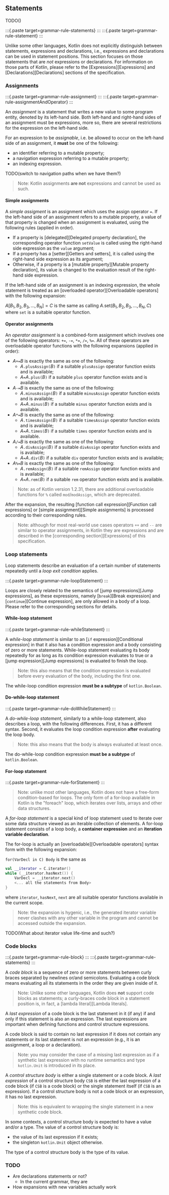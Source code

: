 ## Statements

TODO()

:::{.paste target=grammar-rule-statements}
:::
:::{.paste target=grammar-rule-statement}
:::

Unlike some other languages, Kotlin does not explicitly distinguish between statements, expressions and declarations, i.e., expressions and declarations can be used in statement positions.
This section focuses on those statements that are *not* expressions or declarations.
For information on those parts of Kotlin, please refer to the [Expressions][Expressions] and [Declarations][Declarations] sections of the specification.

### Assignments

:::{.paste target=grammar-rule-assignment}
:::
:::{.paste target=grammar-rule-assignmentAndOperator}
:::

An *assignment* is a statement that writes a new value to some program entity, denoted by its left-hand side.
Both left-hand and right-hand sides of an assignment must be expressions, more so, there are several restrictions for the expression on the left-hand side.

For an expression to be *assignable*, i.e. be allowed to occur on the left-hand side of an assignment, it **must** be one of the following:

- an identifier referring to a mutable property;
- a navigation expression referring to a mutable property;
- an indexing expression.

TODO(switch to navigation paths when we have them?)

> Note: Kotlin assignments **are not** expressions and cannot be used as such.

#### Simple assignments

A *simple assigment* is an assignment which uses the assign operator `=`.
If the left-hand side of an assignment refers to a mutable property, a value of that property is changed when an assignment is evaluated, using the following rules (applied in order).

- If a property is [delegated][Delegated property declaration], the corresponding operator function `setValue` is called using the right-hand side expression as the `value` argument;
- If a property has a [setter][Getters and setters], it is called using the right-hand side expression as its argument;
- Otherwise, if a property is a [mutable property][Mutable property declaration], its value is changed to the evaluation result of the right-hand side expression.

If the left-hand side of an assignment is an indexing expression, the whole statement is treated as an [overloaded operator][Overloadable operators] with the following expansion:

$A[B_1,B_2,B_3,\ldots,B_N] = C$ is the same as calling $A\text{.set}(B_1,B_2,B_3,\ldots,B_N,C)$ where `set` is a suitable operator function.

#### Operator assignments

An *operator assignment* is a combined-form assignment which involves one of the following operators: `+=`, `-=`, `*=`, `/=`, `%=`.
All of these operators are overloadable operator functions with the following expansions (applied in order):

- $A$`+=`$B$ is exactly the same as one of the following:
    - $A$`.plusAssign(`$B$`)` if a suitable `plusAssign` operator function exists and is available;
    - $A$` = `$A$`.plus(`$B$`)` if a suitable `plus` operator function exists and is available.
- $A$`-=`$B$ is exactly the same as one of the following:
    - $A$`.minusAssign(`$B$`)` if a suitable `minusAssign` operator function exists and is available;
    - $A$` = `$A$`.minus(`$B$`)` if a suitable `minus` operator function exists and is available.
- $A$`*=`$B$ is exactly the same as one of the following:
    - $A$`.timesAssign(`$B$`)` if a suitable `timesAssign` operator function exists and is available;
    - $A$` = `$A$`.times(`$B$`)` if a suitable `times` operator function exists and is available.
- $A$`/=`$B$ is exactly the same as one of the following:
    - $A$`.divAssign(`$B$`)` if a suitable `divAssign` operator function exists and is available;
    - $A$` = `$A$`.div(`$B$`)` if a suitable `div` operator function exists and is available;
- $A$`%=`$B$ is exactly the same as one of the following:
    - $A$`.remAssign(`$B$`)` if a suitable `remAssign` operator function exists and is available;
    - $A$` = `$A$`.rem(`$B$`)` if a suitable `rem` operator function exists and is available.

> Note: as of Kotlin version 1.2.31, there are additional overloadable functions for `%` called `mod`/`modAssign`, which are deprecated.

After the expansion, the resulting [function call expression][Function call expressions] or [simple assignment][Simple assignments] is processed according to their corresponding rules.

> Note: although for most real-world use cases operators `++` and `--` are similar to operator assignments, in Kotlin they are expressions and are described in the [corresponding section][Expressions] of this specification.

### Loop statements

Loop statements describe an evaluation of a certain number of statements repeatedly until a *loop exit condition* applies.

:::{.paste target=grammar-rule-loopStatement}
:::

Loops are closely related to the semantics of [jump expressions][Jump expressions], as these expressions, namely [`break`][Break expression] and [`continue`][Continue expression], are only allowed in a body of a loop.
Please refer to the corresponding sections for details.

#### While-loop statement

:::{.paste target=grammar-rule-whileStatement}
:::

A *while-loop statement* is similar to an [`if` expression][Conditional expression] in that it also has a condition expression and a body consisting of zero or more statements.
While-loop statement evaluating its body repeatedly for as long as its condition expression evaluates to true or a [jump expression][Jump expressions] is evaluated to finish the loop.

> Note: this also means that the condition expression is evaluated before every evaluation of the body, including the first one.

The while-loop condition expression **must be a subtype** of `kotlin.Boolean`.

#### Do-while-loop statement

:::{.paste target=grammar-rule-doWhileStatement}
:::

A *do-while-loop statement*, similarly to a while-loop statement, also describes a loop, with the following differences.
First, it has a different syntax.
Second, it evaluates the loop condition expression **after** evaluating the loop body.

> Note: this also means that the body is always evaluated at least once.

The do-while-loop condition expression **must be a subtype** of `kotlin.Boolean`.

#### For-loop statement

:::{.paste target=grammar-rule-forStatement}
:::

> Note: unlike most other languages, Kotlin does not have a free-form condition-based for loops.
> The only form of a for-loop available in Kotlin is the "foreach" loop, which iterates over lists, arrays and other data structures.

A *for-loop statement* is a special kind of loop statement used to iterate over
some data structure viewed as an iterable collection of elements.
A for-loop statement consists of a loop body, a **container expression** and an **iteration variable declaration**.

The for-loop is actually an [overloadable][Overloadable operators] syntax form
with the following expansion:

`for(VarDecl in C) Body` is the same as

```kotlin
val __iterator = C.iterator()
while (__iterator.hasNext()) {
    VarDecl = __iterator.next()
    <... all the statements from Body>
}
```

where `iterator`, `hasNext`, `next` are all suitable operator functions available in the current scope.

> Note: the expansion is hygenic, i.e., the generated iterator variable never clashes with any other variable in the program and cannot be accessed outside the expansion.

TODO(What about iterator value life-time and such?)

### Code blocks

:::{.paste target=grammar-rule-block}
:::
:::{.paste target=grammar-rule-statements}
:::

A *code block* is a sequence of zero or more statements between curly braces separated by newlines or/and semicolons.
Evaluating a code block means evaluating all its statements in the order they are given inside of it.

> Note: Unlike some other languages, Kotlin does **not** support code blocks as statements; a curly-braces code block in a statement position is, in fact, a [lambda literal][Lambda literals].

A *last expression* of a code block is the last statement in it (if any) if and only if this statement is also an expression.
The last expressions are important when defining functions and control structure expressions.

A code block is said to contain no last expression if it does not contain any statements or its last statement is not an expression (e.g., it is an assignment, a loop or a declaration).

> Note: you may consider the case of a missing last expression as if a synthetic last expression with no runtime semantics and type `kotlin.Unit` is introduced in its place.

A *control structure body* is either a single statement or a code block.
A *last expression* of a control structure body `CSB` is either the last expression of a code block (if `CSB` is a code block) or the single statement itself (if `CSB` is an expression).
If a control structure body is not a code block or an expression, it has no last expression.

> Note: this is equivalent to wrapping the single statement in a new synthetic code block.

In some contexts, a control structure body is expected to have a value and/or a type.
The value of a control structure body is:

- the value of its last expression if it exists;
- the singleton `kotlin.Unit` object otherwise.

The type of a control structure body is the type of its value.

### TODO

- Are declarations statements or not?
    - In the current grammar, they are
- How expansions with new variables actually work
